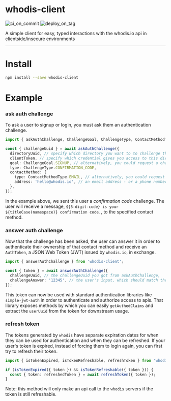 # whodis-client

![ci_on_commit](https://github.com/whodisio/whodis-client/workflows/ci_on_commit/badge.svg)
![deploy_on_tag](https://github.com/whodisio/whodis-client/workflows/deploy_on_tag/badge.svg)

A simple client for easy, typed interactions with the whodis.io api in clientside/insecure environments

---

# Install

```sh
npm install --save whodis-client
```

# Example

### ask auth challenge

To ask a user to signup or login, you must ask them an authentication challenge.

```ts
import { askAuthChallenge, ChallengeGoal, ChallengeType, ContactMethodType } from 'whodis';

const { challengeUuid } = await askAuthChallenge({
  directoryUuid, // specify which directory you want to to challenge the user for (note: users only exist in the context of a specific directory)
  clientToken, // specify which credential gives you access to this directory (note: this is a public key and can be used in the browser / insecure environments)
  goal: ChallengeGoal.SIGNUP, // alternatively, you could request a challenge with a goal of `LOGIN` if the account already exists
  type: ChallengeType.CONFIRMATION_CODE,
  contactMethod: {
    type: ContactMethodType.EMAIL, // alternatively, you could request a challenge to a contact method type of 'PHONE'
    address: 'hello@whodis.io', // an email address - or a phone number if contact method type = 'PHONE'
  },
});
```

In the example above, we sent this user a _confirmation code_ challenge. The user will receive a message, `${5-digit-code} is your ${titleCase(namespace)} confirmation code.`, to the specified contact method.

### answer auth challenge

Now that the challenge has been asked, the user can answer it in order to authenticate their ownership of that contact method and receive an `AuthToken`, a JSON Web Token (JWT) issued by `whodis.io`, in exchange.

```ts
import { answerAuthChallenge } from 'whodis-client';

const { token } = await answerAuthChallenge({
  challengeUuid, // the challengeUuid you got from askAuthChallenge,
  challengeAnswer: '12345', // the user's input, which should match the confirmation code they were sent in the message
});
```

This token can now be used with standard authentication libraries like `simple-jwt-auth` in order to authenticate and authorize access to apis. That library exposes methods by which you can easily `getAuthedClaims` and extract the `userUuid` from the token for downstream usage.

### refresh token

The tokens generated by `whodis` have separate expiration dates for when they can be used for authentication and when they can be refreshed. If your user's token is expired, instead of forcing them to login again, you can first try to refresh their token.

```ts
import { isTokenExpired, isTokenRefreshable, refreshToken } from 'whodis-client';

if (isTokenExpired({ token }) && isTokenRefreshable({ token })) {
  const { token: refreshedToken } = await refreshToken({ token });
}
```

Note: this method will only make an api call to the `whodis` servers if the token is still refreshable.
